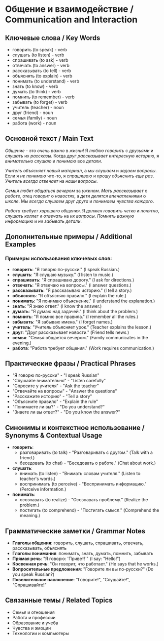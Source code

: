# Общение и взаимодействие / Communication and Interaction

## Ключевые слова / Key Words
- говорить (to speak) - verb
- слушать (to listen) - verb
- спрашивать (to ask) - verb
- отвечать (to answer) - verb
- рассказывать (to tell) - verb
- объяснять (to explain) - verb
- понимать (to understand) - verb
- знать (to know) - verb
- думать (to think) - verb
- помнить (to remember) - verb
- забывать (to forget) - verb
- учитель (teacher) - noun
- друг (friend) - noun
- семья (family) - noun
- работа (work) - noun

## Основной текст / Main Text

*Общение* - это *очень* *важно* в *жизни*! Я *люблю* *говорить* с *друзьями* и *слушать* их *рассказы*. Когда *друг* *рассказывает* *интересную* *историю*, я *внимательно* *слушаю* и *понимаю* все *детали*.

*Учитель* *объясняет* *новый* *материал*, а *мы* *слушаем* и *задаем* *вопросы*. Если я *не* *понимаю* что-то, я *спрашиваю* и *прошу* *объяснить* *еще* *раз*. *Учитель* *всегда* *отвечает* на *наши* *вопросы*.

*Семья* *любит* *общаться* *вечером* за *ужином*. *Мать* *рассказывает* о *работе*, *отец* *говорит* о *новостях*, а *дети* *делятся* *впечатлениями* о *школе*. Мы *всегда* *слушаем* друг *друга* и *понимаем* *чувства* *каждого*.

*Работа* *требует* *хорошего* *общения*. Я *должен* *говорить* *четко* и *понятно*, *слушать* *коллег* и *отвечать* на *их* *вопросы*. *Помнить* *важную* *информацию* и *не* *забывать* *детали*.

## Дополнительные примеры / Additional Examples

### Примеры использования ключевых слов:
- **говорить**: "Я говорю по-русски." (I speak Russian.)
- **слушать**: "Я слушаю музыку." (I listen to music.)
- **спрашивать**: "Я спрашиваю дорогу." (I ask for directions.)
- **отвечать**: "Я отвечаю на вопросы." (I answer questions.)
- **рассказывать**: "Я рассказываю историю." (I tell a story.)
- **объяснять**: "Я объясняю правило." (I explain the rule.)
- **понимать**: "Я понимаю объяснение." (I understand the explanation.)
- **знать**: "Я знаю ответ." (I know the answer.)
- **думать**: "Я думаю над задачей." (I think about the problem.)
- **помнить**: "Я помню все правила." (I remember all the rules.)
- **забывать**: "Я забываю имена." (I forget names.)
- **учитель**: "Учитель объясняет урок." (Teacher explains the lesson.)
- **друг**: "Друг рассказывает новости." (Friend tells news.)
- **семья**: "Семья общается вечером." (Family communicates in the evening.)
- **работа**: "Работа требует общения." (Work requires communication.)

## Практические фразы / Practical Phrases

- "Я говорю по-русски" - "I speak Russian"
- "Слушайте внимательно" - "Listen carefully"
- "Спросите у учителя" - "Ask the teacher"
- "Отвечайте на вопросы" - "Answer the questions"
- "Расскажите историю" - "Tell a story"
- "Объясните правило" - "Explain the rule"
- "Понимаете ли вы?" - "Do you understand?"
- "Знаете ли вы ответ?" - "Do you know the answer?"

## Синонимы и контекстное использование / Synonyms & Contextual Usage

- **говорить**: 
  - разговаривать (to talk) - "Разговаривать с другом." (Talk with a friend.)
  - беседовать (to chat) - "Беседовать о работе." (Chat about work.)
- **слушать**: 
  - внимать (to listen) - "Внимать словам учителя." (Listen to teacher's words.)
  - воспринимать (to perceive) - "Воспринимать информацию." (Perceive information.)
- **понимать**: 
  - осознавать (to realize) - "Осознавать проблему." (Realize the problem.)
  - постигать (to comprehend) - "Постигать смысл." (Comprehend the meaning.)

## Грамматические заметки / Grammar Notes

- **Глаголы общения**: говорить, слушать, спрашивать, отвечать, рассказывать, объяснять
- **Глаголы понимания**: понимать, знать, думать, помнить, забывать
- **Прямая речь**: "Я говорю: 'Привет!'" (I say: "Hello!")
- **Косвенная речь**: "Он говорит, что работает." (He says that he works.)
- **Вопросительные предложения**: "Говорите ли вы по-русски?" (Do you speak Russian?)
- **Повелительное наклонение**: "Говорите!", "Слушайте!", "Спрашивайте!"

## Связанные темы / Related Topics

- Семья и отношения
- Работа и профессии
- Образование и учеба
- Чувства и эмоции
- Технологии и компьютеры
